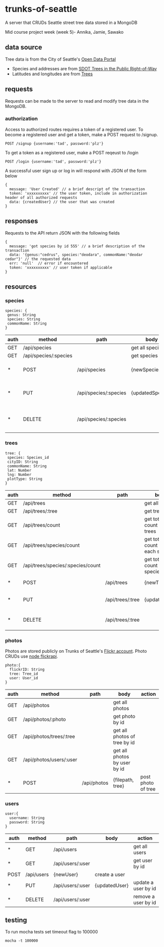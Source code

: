 # trunks-of-seattle
A server that CRUDs Seattle street tree data stored in a MongoDB

Mid course project week (week 5)- Annika, Jamie, Sawako

## data source
Tree data is from the City of Seattle's [Open Data Portal](https://data.seattle.gov)

* Species and addresses are from [SDOT Trees in the Public Right-of-Way](https://data.seattle.gov/Transportation/SDOT-Trees-in-the-Public-Right-of-Way/tiq5-syif)
* Latitudes and longitudes are from [Trees](https://data.seattle.gov/dataset/Trees/xg4t-j322)

## requests
Requests can be made to the server to read and modify tree data in the MongoDB.


### authorization
Access to authorized routes requires a token of a registered user. To become a registered user and get a token, make a POST request to /signup.
```
POST /signup {username:'tad', password:'plz'}
```
To get a token as a registered user, make a POST reqeust to /login
```
POST /login {username:'tad', password:'plz'}
```

A successful user sign up or log in will respond with JSON of the form below
```
{
  message: 'User Created' // a brief descript of the transaction
  token: 'xxxxxxxxxx' // the user token, include in authorization header of all authorized requests
  data: {createdUser} // the user that was created
}
```



## responses
Requests to the API return JSON with the following fields
```
{
  message: 'got species by id 555' // a brief description of the transaction
  data: '{genus:"cedrus", species:"deodara", commonName:"deodar cedar"}' // the requested data
  err: 'null'  // error if encountered
  token: 'xxxxxxxxxx' // user token if applicable
}
```


## resources

### species
```
species: {
 genus: String
 species: String
 commonName: String
}
```
auth | method | path | body | action
--- | --- | --- | --- | ---
 | GET | /api/species | | get all species
 | GET | /api/species/:species | | get species by id
* | POST | /api/species  | {newSpecies}  | create a species
* | PUT | /api/species/:species | {updatedSpecies} | update a species by id
* | DELETE | /api/species/:species | | remove a species by id

### trees
```
tree: {
 species: Species_id
 cityID: String
 commonName: String
 lat: Number
 lng: Number
 plotType: String
}
```
auth | method | path | body | action
--- | --- | --- | --- | ---
 | GET | /api/trees | | get all trees
 | GET | /api/trees/:tree | | get trees by id
 | GET | /api/trees/count | | get total count for all trees
 | GET | /api/trees/species/count | | get total count for each species
 | GET | /api/trees/species/:species/count | | get total count for species by id
* | POST | /api/trees  | {newTree}  | create a tree
* | PUT | /api/trees/:tree | {updatedTree} | update a tree by id
* | DELETE | /api/trees/:tree | | remove a tree by id


### photos
Photos are stored publicly on Trunks of Seattle's [Flickr account](https://www.flickr.com/photos/141429933@N06/). Photo CRUDs use [node flickrapi](https://www.npmjs.com/package/flickrapi).
```
photo:{
  flickrID: String
  tree: Tree_id
  user: User_id
}
```

auth | method | path | body | action
--- | --- | --- | --- | ---
 | GET | /api/photos | | get all photos
 | GET | /api/photos/:photo | | get photo by id
 | GET | /api/photos/trees/:tree | | get all photos of tree by id
 | GET | /api/photos/users/:user | | get all photos by user by id
 * | POST | /api/photos | {filepath, tree} | post photo of tree

### users
```
user:{
  username: String
  password: String
}
```

auth | method | path | body | action
--- | --- | --- | --- | ---
* | GET | /api/users | | get all users
* | GET | /api/users/:user | | get user by id
  | POST | /api/users  | {newUser}  | create a user
* | PUT | /api/users/:user | {updatedUser} | update a user by id
* | DELETE | /api/users/:user | | remove a user by id

## testing
To run mocha tests set timeout flag to 100000
```
mocha -t 100000
```
